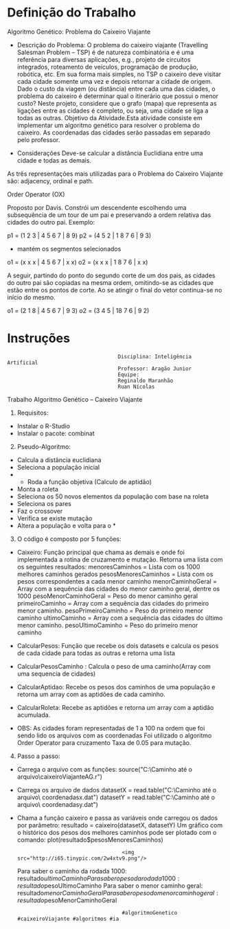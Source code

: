 ﻿<h1>Definição do Trabalho</h1>

Algoritmo Genético: Problema do Caixeiro Viajante 

- Descrição do Problema: 
O problema do caixeiro viajante (Travelling Salesman Problem – TSP) é de natureza combinatória e é uma referência para diversas aplicações, e.g., projeto de circuitos integrados, roteamento de veículos, programação de produção, robótica, etc. Em sua forma mais simples, no TSP o caixeiro deve visitar cada cidade somente uma vez e depois retornar a cidade de origem. Dado o custo da viagem (ou distância) entre cada uma das cidades, o problema do caixeiro é determinar qual o itinerário que possui o menor custo? Neste projeto, considere que o grafo (mapa) que representa as ligações entre as cidades é completo, ou seja, uma cidade se liga a todas as outras. Objetivo da Atividade.Esta atividade consiste em implementar um algoritmo genético para resolver o problema do caixeiro. As coordenadas das cidades serão passadas em separado pelo professor.

- Considerações
Deve-se calcular a distância Euclidiana entre uma cidade e todas as demais. 

As três representações mais utilizadas para o Problema do Caixeiro Viajante são: adjacency, ordinal e path. 

Order Operator (OX) 

Proposto por Davis. Constrói um descendente escolhendo uma subsequência de um tour de um pai e preservando a ordem relativa das cidades do outro pai. 
Exemplo: 

p1 = (1 2 3 | 4 5 6 7 | 8 9) 
p2 = (4 5 2 | 1 8 7 6 | 9 3) 
- mantém os segmentos selecionados 

o1 = (x x x | 4 5 6 7 | x x) 
o2 = (x x x | 1 8 7 6 | x x) 

A seguir, partindo do ponto do segundo corte de um dos pais, as cidades do outro pai são copiadas na mesma ordem, omitindo-se as cidades que estão entre os pontos de corte. Ao se atingir o final do vetor continua-se no início do mesmo.

o1 = (2 1 8 | 4 5 6 7 | 9 3) 
o2 = (3 4 5 | 18 7 6 | 9 2)

<h1> Instruções </h1>


                                        Disciplina: Inteligência Artificial
                                        Professor: Aragão Junior
                                        Equipe: 
                                        Reginaldo Maranhão
                                        Ruan Nícolas


Trabalho Algoritmo Genético – Caixeiro Viajante

1.	Requisitos: 
- Instalar o R-Studio
- Instalar o pacote: combinat

2.	Pseudo-Algoritmo: 
- Calcula a distância euclidiana
- Seleciona a população inicial
- * Roda a função objetiva (Calculo de aptidão)
- Monta a roleta
- Seleciona os 50 novos elementos da população com base na roleta
- Seleciona os pares
- Faz o crossover
- Verifica se existe mutação
- Altera a população e volta para o *

3.	O código é composto por 5 funções:
- Caixeiro: Função principal que chama as demais e onde foi implementada a rotina de cruzamento e mutação. Retorna uma lista com os seguintes resultados:
	menoresCaminhos = Lista com os 1000 melhores caminhos gerados
	pesosMenoresCaminhos = Lista com os pesos correspondentes a cada menor caminho
	menorCaminhoGeral = Array com a sequência das cidades do menor caminho geral, dentre os 1000
	pesoMenorCaminhoGeral = Peso do menor caminho geral
	primeiroCaminho = Array com a sequência das cidades do primeiro  menor caminho.
	pesoPrimeiroCaminho = Peso do primeiro menor caminho
	ultimoCaminho = Array com a sequência das cidades do último  menor caminho.
	pesoUltimoCaminho = Peso do primeiro menor caminho

- CalcularPesos: Função que recebe os dois datasets e calcula os pesos de cada cidade para todas as outras e retorna uma lista

- CalcularPesosCaminho : Calcula o peso de uma caminho(Array com uma sequencia de cidades)

- CalcularAptidao: Recebe os pesos dos caminhos de uma população e retorna um array com as aptidões de cada caminho.

- CalcularRoleta: Recebe as aptidões e retorna um array com a aptidão acumulada.

- OBS: 
	As cidades foram representadas de 1 a 100 na ordem que foi sendo lido os arquivos com as coordenadas
	Foi utilizado o algoritmo Order Operator para cruzamento 
	Taxa de 0.05 para mutação.

4.	Passo a passo:
- Carrega o arquivo com as funções: 
	source("C:\\Caminho até o arquivo\\caixeiroViajanteAG.r")

- Carrega os arquivo de dados
	datasetX = read.table("C:\\Caminho até o arquivo\\ coordenadasx.dat")
	datasetY = read.table("C:\\Caminho até o arquivo\\ coordenadasy.dat")

- Chama a função caixeiro e passa as variáveis onde carregou os dados por parâmetro:
	resultado = caixeiro(datasetX, datasetY)
	Um gráfico com o histórico dos pesos dos melhores caminhos pode ser plotado com o comando: plot(resultado$pesosMenoresCaminhos)
 
                                        <img src="http://i65.tinypic.com/2w4xtv9.png"/>

	Para saber o caminho da rodada 1000: resultado$ultimoCaminho
	Para saber o peso da rodada 1000: resultado$pesoUltimoCaminho
	Para saber o menor caminho geral: resultado$menorCaminhoGeral
	Para saber o peso do menor caminho geral: resultado$pesoMenorCaminhoGeral


                                        #algoritmoGenetico #caixeiroViajante #algoritmos #ia 

